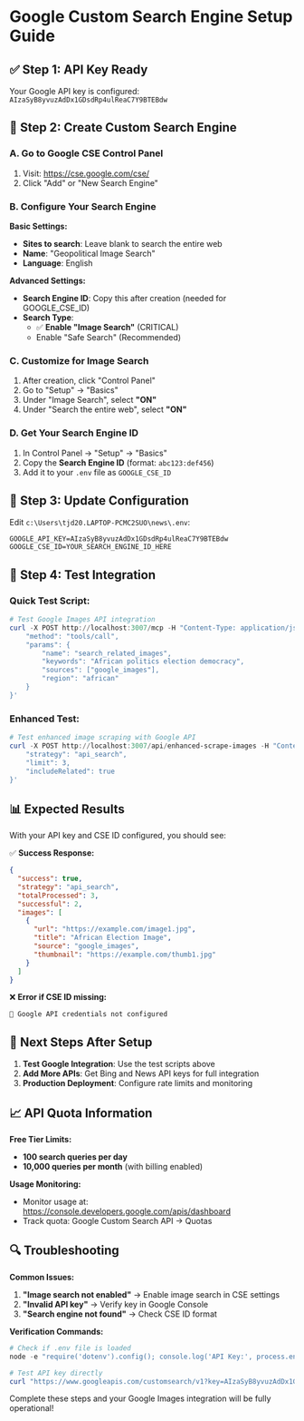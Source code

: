 # Google Custom Search Engine Setup Guide

## ✅ Step 1: API Key Ready
Your Google API key is configured: `AIzaSyB8yvuzAdDx1GDsdRp4ulReaC7Y9BTEBdw`

## 🎯 Step 2: Create Custom Search Engine

### A. Go to Google CSE Control Panel
1. Visit: https://cse.google.com/cse/
2. Click "Add" or "New Search Engine"

### B. Configure Your Search Engine

**Basic Settings:**
- **Sites to search**: Leave blank to search the entire web
- **Name**: "Geopolitical Image Search"
- **Language**: English

**Advanced Settings:**
- **Search Engine ID**: Copy this after creation (needed for GOOGLE_CSE_ID)
- **Search Type**: 
  - ✅ **Enable "Image Search"** (CRITICAL)
  - Enable "Safe Search" (Recommended)

### C. Customize for Image Search
1. After creation, click "Control Panel"
2. Go to "Setup" → "Basics"
3. Under "Image Search", select **"ON"**
4. Under "Search the entire web", select **"ON"**

### D. Get Your Search Engine ID
1. In Control Panel → "Setup" → "Basics"
2. Copy the **Search Engine ID** (format: `abc123:def456`)
3. Add it to your `.env` file as `GOOGLE_CSE_ID`

## 🔧 Step 3: Update Configuration

Edit `c:\Users\tjd20.LAPTOP-PCMC2SUO\news\.env`:
```
GOOGLE_API_KEY=AIzaSyB8yvuzAdDx1GDsdRp4ulReaC7Y9BTEBdw
GOOGLE_CSE_ID=YOUR_SEARCH_ENGINE_ID_HERE
```

## 🧪 Step 4: Test Integration

### Quick Test Script:
```powershell
# Test Google Images API integration
curl -X POST http://localhost:3007/mcp -H "Content-Type: application/json" -d '{
    "method": "tools/call",
    "params": {
        "name": "search_related_images",
        "keywords": "African politics election democracy",
        "sources": ["google_images"],
        "region": "african"
    }
}'
```

### Enhanced Test:
```powershell
# Test enhanced image scraping with Google API
curl -X POST http://localhost:3007/api/enhanced-scrape-images -H "Content-Type: application/json" -d '{
    "strategy": "api_search", 
    "limit": 3, 
    "includeRelated": true
}'
```

## 📊 Expected Results

With your API key and CSE ID configured, you should see:

✅ **Success Response:**
```json
{
  "success": true,
  "strategy": "api_search",
  "totalProcessed": 3,
  "successful": 2,
  "images": [
    {
      "url": "https://example.com/image1.jpg",
      "title": "African Election Image",
      "source": "google_images",
      "thumbnail": "https://example.com/thumb1.jpg"
    }
  ]
}
```

❌ **Error if CSE ID missing:**
```
🔑 Google API credentials not configured
```

## 🚀 Next Steps After Setup

1. **Test Google Integration**: Use the test scripts above
2. **Add More APIs**: Get Bing and News API keys for full integration
3. **Production Deployment**: Configure rate limits and monitoring

## 📈 API Quota Information

**Free Tier Limits:**
- **100 search queries per day**
- **10,000 queries per month** (with billing enabled)

**Usage Monitoring:**
- Monitor usage at: https://console.developers.google.com/apis/dashboard
- Track quota: Google Custom Search API → Quotas

## 🔍 Troubleshooting

**Common Issues:**
1. **"Image search not enabled"** → Enable image search in CSE settings
2. **"Invalid API key"** → Verify key in Google Console
3. **"Search engine not found"** → Check CSE ID format

**Verification Commands:**
```powershell
# Check if .env file is loaded
node -e "require('dotenv').config(); console.log('API Key:', process.env.GOOGLE_API_KEY ? 'Loaded' : 'Missing');"

# Test API key directly
curl "https://www.googleapis.com/customsearch/v1?key=AIzaSyB8yvuzAdDx1GDsdRp4ulReaC7Y9BTEBdw&cx=YOUR_CSE_ID&q=test"
```

Complete these steps and your Google Images integration will be fully operational!